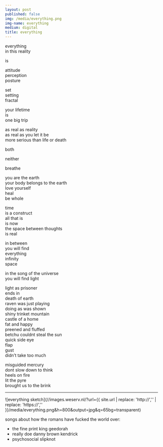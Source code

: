 ```yaml
---
layout: post
published: false
img: /media/everything.png
img-name: everything
medium: digital
title: everything 
---
```

  
  
everything  
in this reality  
  
is  
  
attitude  
perception  
posture  
  
set  
setting  
fractal  
  
your lifetime  
is  
one big trip  
  
as real as reality  
as real as you let it be  
more serious than life or death  
  
both  
  
neither  
  
breathe  
  
you are the earth  
your body belongs to the earth  
love yourself  
heal  
be whole  

time  
is a construct  
all that is  
is now  
the space between thoughts  
is real  

in between  
you will find  
everything  
infinity  
space  
  
in the song of the universe  
you will find light  
  
light as prisoner  
ends in  
death of earth  
raven was just playing  
doing as was shown  
shiny trinket mountain  
castle of a home  
fat and happy  
preened and fluffed  
betchu couldnt steal the sun  
quick side eye  
flap  
gust  
didn’t take too much  

misguided mercury  
dont slow down to think  
heels on fire  
lit the pyre  
brought us to the brink

---

![everything sketch](//images.weserv.nl/?url={{ site.url | replace: 'http://','' | replace: 'https://','' }}/media/everything.png&h=800&output=jpg&q=65bg=transparent)

songs about how the romans have fucked the world over:
- the fine print king geedorah
- really doe danny brown kendrick
- psychosocial slipknot
